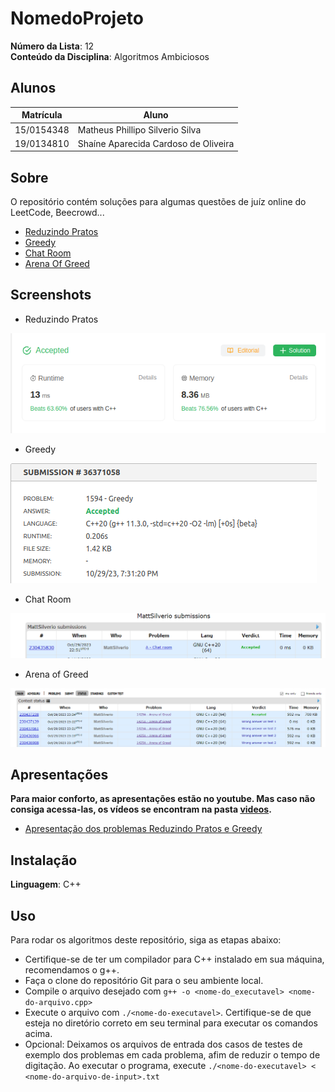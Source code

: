 

# NomedoProjeto

**Número da Lista**: 12<br>
**Conteúdo da Disciplina**: Algoritmos Ambiciosos

## Alunos
|Matrícula | Aluno |
| -- | -- |
| 15/0154348  | Matheus Phillipo Silverio Silva  |
| 19/0134810  | Shaíne Aparecida Cardoso de Oliveira |

## Sobre 
O repositório contém soluções para algumas questões de juíz online do LeetCode, Beecrowd...

- [Reduzindo Pratos](https://leetcode.com/problems/reducing-dishes/description/)
- [Greedy](https://www.beecrowd.com.br/judge/en/problems/view/1594)
- [Chat Room](https://codeforces.com/problemset/problem/58/A)
- [Arena Of Greed](https://codeforces.com/problemset/problem/1425/A)

## Screenshots
- Reduzindo Pratos

![Reduzindo Pratos](img/reduzindo_pratos.png)

- Greedy

![Greedy](img/greedy.png)

- Chat Room

![Chat Room](img/chat_room.png)

- Arena of Greed

![Arena of Greed](img/arena_of_greed.png)


## Apresentações

**Para maior conforto, as apresentações estão no youtube. Mas caso não consiga acessa-las, os vídeos se encontram na pasta [videos](https://github.com/projeto-de-algoritmos/AlgoritmosAmbiciosos_QuestoesJuiz/tree/master/videos).**

- [Apresentação dos problemas Reduzindo Pratos e Greedy](https://youtu.be/mlSrp5uaMRQ)

## Instalação 
**Linguagem**: C++<br>


## Uso 
Para rodar os algoritmos deste repositório, siga as etapas abaixo:

- Certifique-se de ter um compilador para C++ instalado em sua máquina, recomendamos o g++.
- Faça o clone do repositório Git para o seu ambiente local.
- Compile o arquivo desejado com `g++ -o <nome-do_executavel> <nome-do-arquivo.cpp>`
- Execute o arquivo com `./<nome-do-executavel>`. Certifique-se de que esteja no diretório correto em seu terminal para executar os comandos acima.
- Opcional: Deixamos os arquivos de entrada dos casos de testes de exemplo dos problemas em cada problema, afim de reduzir o tempo de digitação. Ao executar o programa, execute `./<nome-do-executavel> < <nome-do-arquivo-de-input>.txt`




